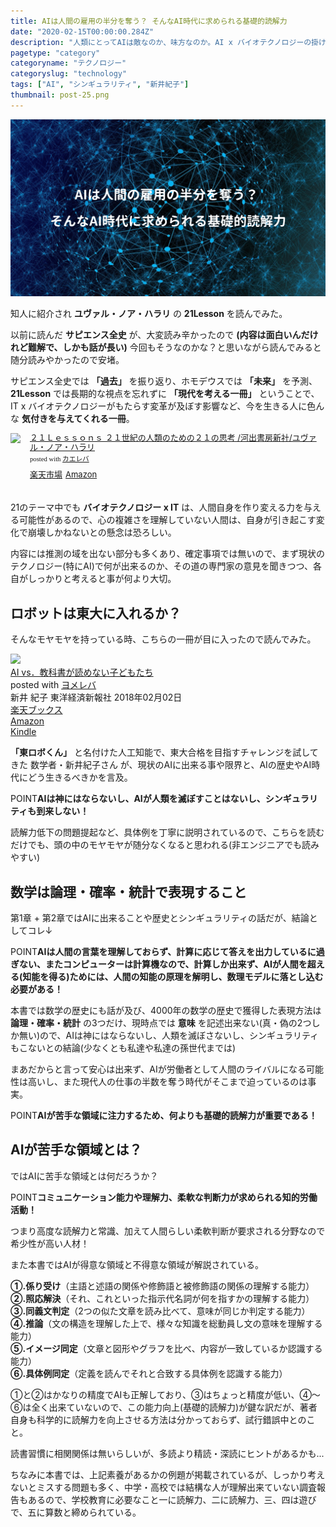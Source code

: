 ```yaml
---
title: AIは人間の雇用の半分を奪う？ そんなAI時代に求められる基礎的読解力
date: "2020-02-15T00:00:00.284Z"
description: "人類にとってAIは敵なのか、味方なのか。AI x バイオテクノロジーの掛け合わせが、人類に及ぼす影響は計り知れないが、AI時代に求められるスキルの一つは基礎的読解力だと話す数学者がいる。"
pagetype: "category"
categoryname: "テクノロジー"
categoryslug: "technology"
tags: ["AI", "シンギュラリティ", "新井紀子"]
thumbnail: post-25.png
---
```


![](./post-25.png)

知人に紹介され **ユヴァル・ノア・ハラリ** の **21Lesson** を読んでみた。

以前に読んだ **サピエンス全史** が、大変読み辛かったので **(内容は面白いんだけれど難解で、しかも話が長い)** 今回もそうなのかな？と思いながら読んでみると随分読みやかったので安堵。

サピエンス全史では **「過去」** を振り返り、ホモデウスでは **「未来」** を予測、**21Lesson** では長期的な視点を忘れずに **「現代を考える一冊」** ということで、IT x バイオテクノロジーがもたらす変革が及ぼす影響など、今を生きる人に色んな **気付きを与えてくれる一冊**。

<div class="kaerebalink-box" style="text-align:left;padding-bottom:20px;font-size:small;zoom: 1;overflow: hidden;"><div class="kaerebalink-image" style="float:left;margin:0 15px 10px 0;"><a href="https://hb.afl.rakuten.co.jp/hgc/g0000015.o51y41f2.g0000015.o51y5a32/kaereba_main_202002061112327463?pc=https%3A%2F%2Fproduct.rakuten.co.jp%2Fproduct%2F-%2Fa4c2e40d8509b94d23a64fa69a33d9b8%2F&m=http%3A%2F%2Fm.product.rakuten.co.jp%2Fproduct%2Fa4c2e40d8509b94d23a64fa69a33d9b8%2F" target="_blank" rel="noopener noreferrer"><img style="width:80px" src="https://thumbnail.image.rakuten.co.jp/ran/img/2001/0009/784/309/227/887/20010009784309227887_1.jpg?_ex=64x64" style="border: none;" /></a></div><div class="kaerebalink-info" style="line-height:120%;zoom: 1;overflow: hidden;"><div class="kaerebalink-name" style="margin-bottom:10px;line-height:120%"><a href="https://hb.afl.rakuten.co.jp/hgc/g0000015.o51y41f2.g0000015.o51y5a32/kaereba_main_202002061112327463?pc=https%3A%2F%2Fproduct.rakuten.co.jp%2Fproduct%2F-%2Fa4c2e40d8509b94d23a64fa69a33d9b8%2F&m=http%3A%2F%2Fm.product.rakuten.co.jp%2Fproduct%2Fa4c2e40d8509b94d23a64fa69a33d9b8%2F" target="_blank" rel="noopener noreferrer">２１Ｌｅｓｓｏｎｓ ２１世紀の人類のための２１の思考  /河出書房新社/ユヴァル・ノア・ハラリ</a><div class="kaerebalink-powered-date" style="font-size:8pt;margin-top:5px;font-family:verdana;line-height:120%">posted with <a href="https://kaereba.com" rel="nofollow noopener noreferrer" target="_blank">カエレバ</a></div></div><div class="kaerebalink-detail" style="margin-bottom:5px;"></div><div class="kaerebalink-link1" style="margin-top:10px;"><div class="shoplinkrakuten" style="display:inline;margin-right:5px"><a href="https://hb.afl.rakuten.co.jp/hgc/146fe51c.1fd043a3.146fe51d.605dc196/kaereba_main_202002061112327463?pc=https%3A%2F%2Fsearch.rakuten.co.jp%2Fsearch%2Fmall%2FLesson21%2F-%2Ff.1-p.1-s.1-sf.0-st.A-v.2%3Fx%3D0%26scid%3Daf_ich_link_urltxt%26m%3Dhttp%3A%2F%2Fm.rakuten.co.jp%2F" target="_blank" rel="noopener noreferrer">楽天市場</a></div><div class="shoplinkamazon" style="display:inline;margin-right:5px"><a href="https://www.amazon.co.jp/gp/search?keywords=Lesson21&__mk_ja_JP=%E3%82%AB%E3%82%BF%E3%82%AB%E3%83%8A&tag=kanon123-22" target="_blank" rel="noopener noreferrer">Amazon</a></div></div></div><div class="booklink-footer" style="clear: left"></div></div>

21のテーマ中でも **バイオテクノロジー x IT** は、人間自身を作り変える力を与える可能性があるので、心の複雑さを理解していない人間は、自身が引き起こす変化で崩壊しかねないとの懸念は恐ろしい。

内容には推測の域を出ない部分も多くあり、確定事項では無いので、まず現状のテクノロジー(特にAI)で何が出来るのか、その道の専門家の意見を聞きつつ、各自がしっかりと考えると事が何より大切。

## ロボットは東大に入れるか？

そんなモヤモヤを持っている時、こちらの一冊が目に入ったので読んでみた。

<div class="cstmreba"><div class="booklink-box"><div class="booklink-image"><a href="https://hb.afl.rakuten.co.jp/hgc/146fe51c.1fd043a3.146fe51d.605dc196/yomereba_main_202002152330196352?pc=http%3A%2F%2Fbooks.rakuten.co.jp%2Frb%2F15297786%2F%3Fscid%3Daf_ich_link_urltxt%26m%3Dhttp%3A%2F%2Fm.rakuten.co.jp%2Fev%2Fbook%2F" target="_blank" rel="noopener noreferrer"><img src="https://thumbnail.image.rakuten.co.jp/@0_mall/book/cabinet/2394/9784492762394.jpg?_ex=160x160" style="border: none;" /></a></div><div class="booklink-info"><div class="booklink-name"><a href="https://hb.afl.rakuten.co.jp/hgc/146fe51c.1fd043a3.146fe51d.605dc196/yomereba_main_202002152330196352?pc=http%3A%2F%2Fbooks.rakuten.co.jp%2Frb%2F15297786%2F%3Fscid%3Daf_ich_link_urltxt%26m%3Dhttp%3A%2F%2Fm.rakuten.co.jp%2Fev%2Fbook%2F" target="_blank" rel="noopener noreferrer">AI vs．教科書が読めない子どもたち</a><div class="booklink-powered-date">posted with <a href="https://yomereba.com" rel="nofollow noopener noreferrer" target="_blank">ヨメレバ</a></div></div><div class="booklink-detail">新井 紀子 東洋経済新報社 2018年02月02日    </div><div class="booklink-link2"><div class="shoplinkrakuten"><a href="https://hb.afl.rakuten.co.jp/hgc/146fe51c.1fd043a3.146fe51d.605dc196/yomereba_main_202002152330196352?pc=http%3A%2F%2Fbooks.rakuten.co.jp%2Frb%2F15297786%2F%3Fscid%3Daf_ich_link_urltxt%26m%3Dhttp%3A%2F%2Fm.rakuten.co.jp%2Fev%2Fbook%2F" target="_blank" rel="noopener noreferrer">楽天ブックス</a></div><div class="shoplinkamazon"><a href="https://www.amazon.co.jp/exec/obidos/asin/4492762396/kanon123-22/" target="_blank" rel="noopener noreferrer">Amazon</a></div><div class="shoplinkkindle"><a href="https://www.amazon.co.jp/gp/search?keywords=AI%20vs%EF%BC%8E%E6%95%99%E7%A7%91%E6%9B%B8%E3%81%8C%E8%AA%AD%E3%82%81%E3%81%AA%E3%81%84%E5%AD%90%E3%81%A9%E3%82%82%E3%81%9F%E3%81%A1&__mk_ja_JP=%83J%83%5E%83J%83i&url=node%3D2275256051&tag=kanon123-22" target="_blank" rel="noopener noreferrer">Kindle</a></div>                              	  	  	  	  	</div></div><div class="booklink-footer"></div></div></div>

**「東ロボくん」** と名付けた人工知能で、東大合格を目指すチャレンジを試してきた 数学者・新井紀子さん が、現状のAIに出来る事や限界と、AIの歴史やAI時代にどう生きるべきかを言及。

<span class="mark">POINT</span>**AIは神にはならないし、AIが人類を滅ぼすことはないし、シンギュラリティも到来しない！**

読解力低下の問題提起など、具体例を丁寧に説明されているので、こちらを読むだけでも、頭の中のモヤモヤが随分なくなると思われる(非エンジニアでも読みやすい)

## 数学は論理・確率・統計で表現すること

第1章 + 第2章ではAIに出来ることや歴史とシンギュラリティの話だが、結論としてコレ↓

<span class="mark">POINT</span>**AIは人間の言葉を理解しておらず、計算に応じて答えを出力しているに過ぎない、またコンピューターは計算機なので、計算しか出来ず、AIが人間を超える(知能を得る)ためには、人間の知能の原理を解明し、数理モデルに落とし込む必要がある！**

本書では数学の歴史にも話が及び、4000年の数学の歴史で獲得した表現方法は **論理・確率・統計** の3つだけ、現時点では **意味** を記述出来ない(真・偽の2つしか無い)ので、AIは神にはならないし、人類を滅ぼさないし、シンギュラリティもこないとの結論(少なくとも私達や私達の孫世代までは)

まあだからと言って安心は出来ず、AIが労働者として人間のライバルになる可能性は高いし、また現代人の仕事の半数を奪う時代がそこまで迫っているのは事実。

<span class="mark">POINT</span>**AIが苦手な領域に注力するため、何よりも基礎的読解力が重要である！**

## AIが苦手な領域とは？

ではAIに苦手な領域とは何だろうか？

<span class="mark">POINT</span>**コミュニケーション能力や理解力、柔軟な判断力が求められる知的労働活動！**

つまり高度な読解力と常識、加えて人間らしい柔軟判断が要求される分野なので希少性が高い人材！

また本書ではAIが得意な領域と不得意な領域が解説されている。

**①.係り受け**（主語と述語の関係や修飾語と被修飾語の関係の理解する能力）  
**②.照応解決**（それ、これといった指示代名詞が何を指すかの理解する能力）  
**③.同義文判定**（2つの似た文章を読み比べて、意味が同じか判定する能力）  
**④.推論**（文の構造を理解した上で、様々な知識を総動員し文の意味を理解する能力）  
**⑤.イメージ同定**（文章と図形やグラフを比べ、内容が一致しているか認識する能力）  
**⑥.具体例同定**（定義を読んでそれと合致する具体例を認識する能力）  

①と②はかなりの精度でAIも正解しており、③はちょっと精度が低い、④〜⑥は全く出来ていないので、この能力向上(基礎的読解力)が鍵な訳だが、著者自身も科学的に読解力を向上させる方法は分かっておらず、試行錯誤中とのこと。

読書習慣に相関関係は無いらしいが、多読より精読・深読にヒントがあるかも...

ちなみに本書では、上記素養があるかの例題が掲載されているが、しっかり考えないとミスする問題も多く、中学・高校では結構な人が理解出来ていない調査報告もあるので、学校教育に必要なこと一に読解力、二に読解力、三、四は遊びで、五に算数と締められている。